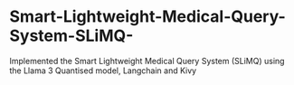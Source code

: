 # Smart-Lightweight-Medical-Query-System-SLiMQ-
Implemented the Smart Lightweight Medical Query System (SLiMQ) using the  Llama 3 Quantised model, Langchain and Kivy
